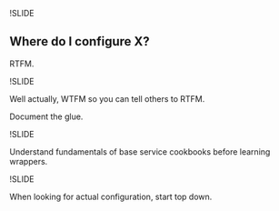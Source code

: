 !SLIDE

## Where do I configure X? ##

RTFM.

!SLIDE

Well actually, WTFM so you can tell others to RTFM.

Document the glue.

!SLIDE

Understand fundamentals of base service cookbooks before learning wrappers.

!SLIDE

When looking for actual configuration, start top down.
